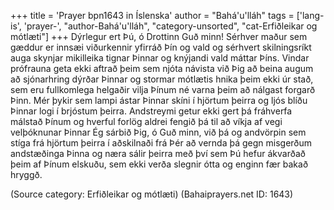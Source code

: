 +++
title = 'Prayer bpn1643 in Íslenska'
author = "Bahá'u'lláh"
tags = ['lang-is', 'prayer-', "author-Bahá'u'lláh", "category-unsorted", "cat-Erfiðleikar og mótlæti"]
+++
Dýrlegur ert Þú, ó Drottinn Guð minn! Sér­hver maður sem gæddur er innsæi viðurkennir yfir­ráð Þín og vald og sérhvert skilningsríkt auga skynjar mikilleika tignar Þinnar og knýjandi vald máttar Þíns. Vindar prófrauna geta ekki aftrað þeim sem njóta návista við Þig að beina augum að sjónarhring dýrðar Þinnar og stormar mótlætis hnika þeim ekki úr stað, sem eru fullkomlega helgaðir vilja Þínum né varna þeim að nálgast forgarð Þinn.
Mér þykir sem lampi ástar Þinnar skíni í hjörtum þeirra og ljós blíðu Þinnar logi í brjóstum þeirra. Andstreymi getur ekki gert þá fráhverfa málstað Þínum og hverful forlög aldrei fengið þá til að víkja af vegi velþóknunar Þinnar
Ég sárbið Þig, ó Guð minn, við þá og andvörpin sem stíga frá hjörtum þeirra í aðskilnaði frá Þér að vernda þá gegn misgerðum andstæðinga Þinna og næra sálir þeirra með því sem Þú hefur ákvarðað þeim af Þínum elskuðu, sem ekki verða slegnir ótta og enginn fær bakað hryggð.

(Source category: Erfiðleikar og mótlæti)
(Bahaiprayers.net ID: 1643)
